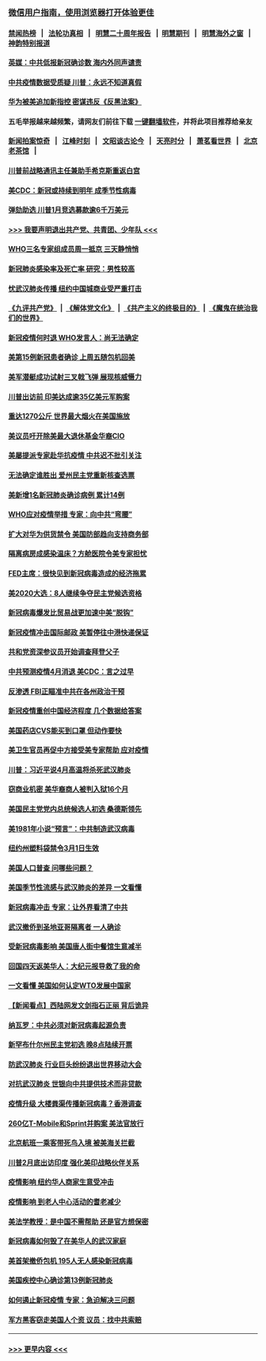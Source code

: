 ### [微信用户指南，使用浏览器打开体验更佳](https://github.com/gfw-breaker/banned-news1/blob/master/indexes/wechat-guide.md?t=0)
#### [禁闻热榜](热点新闻.md?t=0)  &nbsp;&nbsp;|&nbsp;&nbsp; [法轮功真相](https://github.com/gfw-breaker/truth/blob/master/README.md?t=0) &nbsp;&nbsp;|&nbsp;&nbsp; [明慧二十周年报告](https://github.com/gfw-breaker/mh-reports/blob/master/README.md?t=0) &nbsp;&nbsp;|&nbsp;&nbsp;[明慧期刊](https://github.com/gfw-breaker/mh-qikan) &nbsp;&nbsp;|&nbsp;&nbsp; [明慧海外之窗](https://github.com/gfw-breaker/mh-news/blob/master/README.md?t=0) &nbsp;&nbsp;|&nbsp;&nbsp; [神韵特别报道](https://github.com/gfw-breaker/mh-news/blob/master/shenyun.md?t=0)
#### [英媒：中共低报新冠确诊数 海内外同声谴责](../pages/nsc412/n11867421.md?t=02140911) 
#### [中共疫情数据受质疑 川普：永远不知道真假](../pages/nsc412/n11867195.md?t=02140911) 
#### [华为被美追加新指控 密谋违反《反黑法案》](../pages/nsc412/n11867191.md?t=02140911) 
#### 五毛举报越来越频繁，请网友们前往下载 [一键翻墙软件](https://github.com/gfw-breaker/ssr-accounts)，并将此项目推荐给亲友
#### [新闻拍案惊奇](https://github.com/gfw-breaker/banned-news1/blob/master/pages/link4.md) &nbsp;&nbsp;|&nbsp;&nbsp; [江峰时刻](https://github.com/gfw-breaker/banned-news1/blob/master/pages/link4.md) &nbsp;&nbsp;|&nbsp;&nbsp; [文昭谈古论今](https://github.com/gfw-breaker/banned-news1/blob/master/pages/link4.md) &nbsp;&nbsp;|&nbsp;&nbsp; [天亮时分](https://github.com/gfw-breaker/banned-news1/blob/master/pages/link4.md) &nbsp;&nbsp;|&nbsp;&nbsp; [萧茗看世界](https://github.com/gfw-breaker/banned-news1/blob/master/pages/link4.md) &nbsp;&nbsp;|&nbsp;&nbsp; [北京老茶馆](https://github.com/gfw-breaker/banned-news1/blob/master/pages/link4.md) &nbsp;&nbsp;|&nbsp;&nbsp; 
#### [川普前战略通讯主任兼助手希克斯重返白宫](../pages/nsc412/n11867104.md?t=02140911) 
#### [美CDC：新冠或持续到明年 成季节性病毒](../pages/nsc412/n11867279.md?t=02140911) 
#### [弹劾助选 川普1月竞选募款逾6千万美元](../pages/nsc412/n11866950.md?t=02140911) 
#### [>>> 我要声明退出共产党、共青团、少年队 <<<](https://github.com/begood0513/goodnews/blob/master/quit/letter.md) 
#### [WHO三名专家组成员周一抵京 三天静悄悄](../pages/nsc412/n11866947.md?t=02140911) 
#### [新冠肺炎感染率及死亡率 研究：男性较高](../pages/nsc412/n11866956.md?t=02140911) 
#### [忧武汉肺炎传播 纽约中国城商业受严重打击](../pages/nsc412/n11866902.md?t=02140911) 
#### [《九评共产党》](https://github.com/begood0513/9ping.md/blob/master/README.md) &nbsp;|&nbsp; [《解体党文化》](../../../../jtdwh.md/blob/master/README.md)  &nbsp;|&nbsp; [《共产主义的终极目的》](../../../../gczydzjmd.md/blob/master/README.md) &nbsp;|&nbsp; [《魔鬼在统治我们的世界》](../../../../mgztzwmdsj.md/blob/master/README.md) 
#### [新冠疫情何时退 WHO发言人：尚无法确定](../pages/nsc412/n11866864.md?t=02140911) 
#### [美第15例新冠患者确诊 上周五随包机回美](../pages/nsc412/n11866852.md?t=02140911) 
#### [美军潜艇成功试射三叉戟飞弹 展现核威慑力](../pages/nsc412/n11866046.md?t=02140911) 
#### [川普出访前 印美达成逾35亿美元军购案](../pages/nsc412/n11865444.md?t=02140911) 
#### [重达1270公斤 世界最大烟火在美国施放](../pages/nsc412/n11865198.md?t=02140911) 
#### [美议员吁开除美最大退休基金华裔CIO](../pages/nsc412/n11865230.md?t=02140911) 
#### [美屡提派专家赴华抗疫情 中共迟不批引关注](../pages/nsc412/n11864719.md?t=02140911) 
#### [无法确定谁胜出 爱州民主党重新核查选票](../pages/nsc412/n11864830.md?t=02140911) 
#### [美新增1名新冠肺炎确诊病例 累计14例](../pages/nsc412/n11864893.md?t=02140911) 
#### [WHO应对疫情举措 专家：向中共“弯腰”](../pages/nsc412/n11864727.md?t=02140911) 
#### [扩大对华为供货禁令 美国防部趋向支持商务部](../pages/nsc412/n11864773.md?t=02140911) 
#### [隔离病房成感染温床？方舱医院令美专家担忧](../pages/nsc412/n11864575.md?t=02140911) 
#### [FED主席：很快见到新冠病毒造成的经济拖累](../pages/nsc412/n11864507.md?t=02140911) 
#### [美2020大选：8人继续争夺民主党候选资格](../pages/nsc412/n11864327.md?t=02140911) 
#### [新冠病毒爆发比贸易战更加速中美“脱钩”](../pages/nsc412/n11864470.md?t=02140911) 
#### [新冠疫情冲击国际邮政 美暂停往中港快递保证](../pages/nsc412/n11864207.md?t=02140911) 
#### [共和党资深参议员开始调查拜登父子](../pages/nsc412/n11863984.md?t=02140911) 
#### [中共预测疫情4月消退 美CDC：言之过早](../pages/nsc412/n11864310.md?t=02140911) 
#### [反渗透 FBI正瞄准中共在各州政治干预](../pages/nsc412/n11864300.md?t=02140911) 
#### [新冠疫情重创中国经济程度 几个数据给答案](../pages/nsc412/n11864203.md?t=02140911) 
#### [美国药店CVS能买到口罩 但动作要快](../pages/nsc412/n11862438.md?t=02140911) 
#### [美卫生官员再促中方接受美专家帮助 应对疫情](../pages/nsc412/n11864043.md?t=02140911) 
#### [川普：习近平说4月高温将杀死武汉肺炎](../pages/nsc412/n11860814.md?t=02140911) 
#### [窃商业机密 美华裔商人被判入狱16个月](../pages/nsc412/n11863911.md?t=02140911) 
#### [美国民主党党内总统候选人初选 桑德斯领先](../pages/nsc412/n11863475.md?t=02140911) 
#### [美1981年小说“预言”：中共制造武汉病毒](../pages/nsc412/n11863306.md?t=02140911) 
#### [纽约州塑料袋禁令3月1日生效](../pages/nsc412/n11862832.md?t=02140911) 
#### [美国人口普查  问哪些问题？](../pages/nsc412/n11862808.md?t=02140911) 
#### [美国季节性流感与武汉肺炎的差异 一文看懂](../pages/nsc412/n11862428.md?t=02140911) 
#### [新冠病毒冲击 专家：让外界看清了中共](../pages/nsc412/n11862280.md?t=02140911) 
#### [武汉撤侨到圣地亚哥隔离者 一人确诊](../pages/nsc412/n11862460.md?t=02140911) 
#### [受新冠病毒影响 美国唐人街中餐馆生意减半](../pages/nsc412/n11861940.md?t=02140911) 
#### [回国四天返美华人：大纪元报导救了我的命](../pages/nsc412/n11862181.md?t=02140911) 
#### [一文看懂 美国如何认定WTO发展中国家](../pages/nsc412/n11862051.md?t=02140911) 
#### [【新闻看点】西陆网发文剑指石正丽 背后诡异](../pages/nsc412/n11861792.md?t=02140911) 
#### [纳瓦罗：中共必须对新冠病毒起源负责](../pages/nsc412/n11861810.md?t=02140911) 
#### [新罕布什尔州民主党初选 晚8点陆续开票](../pages/nsc412/n11861872.md?t=02140911) 
#### [防武汉肺炎 行业巨头纷纷退出世界移动大会](../pages/nsc412/n11861795.md?t=02140911) 
#### [对抗武汉肺炎 世银向中共提供技术而非贷款](../pages/nsc412/n11861652.md?t=02140911) 
#### [疫情升级 大楼粪渠传播新冠病毒？香港调查](../pages/nsc412/n11861556.md?t=02140911) 
#### [260亿T-Mobile和Sprint并购案 美法官放行](../pages/nsc412/n11861511.md?t=02140911) 
#### [北京航班一乘客带死鸟入境 被美海关拦截](../pages/nsc412/n11861317.md?t=02140911) 
#### [川普2月底出访印度 强化美印战略伙伴关系](../pages/nsc412/n11860557.md?t=02140911) 
#### [疫情影响  纽约华人商家生意受冲击](../pages/nsc412/n11860284.md?t=02140911) 
#### [疫情影响  到老人中心活动的耆老减少](../pages/nsc412/n11860199.md?t=02140911) 
#### [美法学教授：是中国不需帮助 还是官方想保密](../pages/nsc412/n11859492.md?t=02140911) 
#### [新冠病毒如何毁了在美华人的武汉家庭](../pages/nsc412/n11859524.md?t=02140911) 
#### [美首架撤侨包机 195人无人感染新冠病毒](../pages/nsc412/n11859908.md?t=02140911) 
#### [美国疾控中心确诊第13例新冠肺炎](../pages/nsc412/n11859966.md?t=02140911) 
#### [如何遏止新冠疫情 专家：急迫解决三问题](../pages/nsc412/n11859685.md?t=02140911) 
#### [军方黑客窃走美国人个资 议员：找中共索赔](../pages/nsc412/n11859371.md?t=02140911) 

----
#### [ >>> 更早内容 <<< ](../indexes/nsc412-earlier.md)
